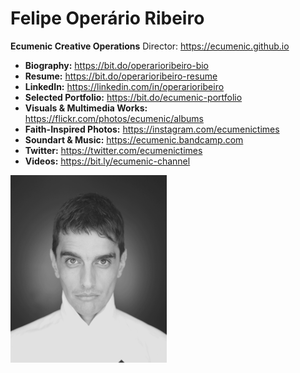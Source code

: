 # Felipe Operário Ribeiro
**Ecumenic Creative Operations** Director: https://ecumenic.github.io
* **Biography:** https://bit.do/operarioribeiro-bio
* **Resume:** https://bit.do/operarioribeiro-resume
* **LinkedIn:** https://linkedin.com/in/operarioribeiro
* **Selected Portfolio:** https://bit.do/ecumenic-portfolio
* **Visuals & Multimedia Works:** https://flickr.com/photos/ecumenic/albums
* **Faith-Inspired Photos:** https://instagram.com/ecumenictimes
* **Soundart & Music:** https://ecumenic.bandcamp.com
* **Twitter:** https://twitter.com/ecumenictimes
* **Videos:** https://bit.ly/ecumenic-channel

![Our Logo](https://github.com/operarioribeiro/portfolio/blob/master/Felipe%20Ribeiro.png)
